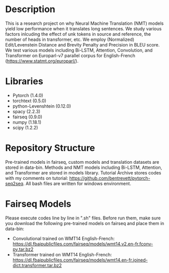 # Description

This is a research project on why Neural Machine Translation (NMT) models yield low performance when it translates long sentences. We study various factors inlcuding the effect of unk tokens in source and reference, the number of heads in transformer, etc. We employ (Normalized) Edit/Levenstein Distance and Brevity Penalty and Precision in BLEU score. We test various models including Bi-LSTM, Attention, Convolution, and Transformer on Europarl-v7 parallel corpus for English-French (https://www.statmt.org/europarl/).

# Libraries
- Pytorch (1.4.0)
- torchtext (0.5.0)
- python-Levenshtein (0.12.0)
- spacy (2.2.3)
- fairseq (0.9.0)
- numpy (1.18.1)
- scipy (1.2.2)

# Repository Structure
Pre-trained models in fairseq, custom models and translation datasets are stored in data-bin. Methods and NMT models including Bi-LSTM, Attention, and Transformer are stored in models library. Tutorial Archive stores codes with my comments on tutorial: https://github.com/bentrevett/pytorch-seq2seq. All bash files are written for windows environment.

# Fairseq Models
Please execute codes line by line in ".sh" files.
Before run them, make sure you download the following pre-trained models on fairseq and place them in data-bin:
- Convolutional trained on WMT14 English-French: https://dl.fbaipublicfiles.com/fairseq/models/wmt14.v2.en-fr.fconv-py.tar.bz2
- Transformer trained on WMT14 English-French: https://dl.fbaipublicfiles.com/fairseq/models/wmt14.en-fr.joined-dict.transformer.tar.bz2

